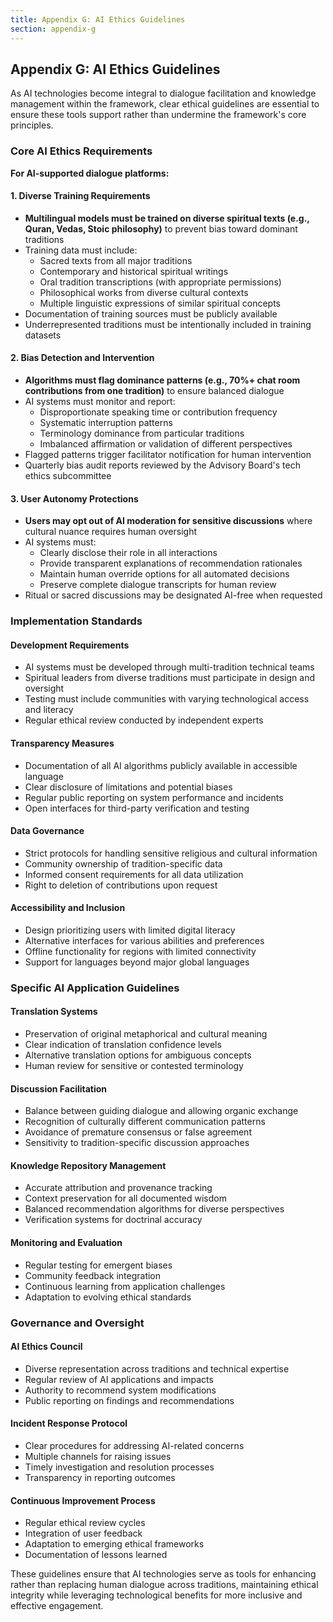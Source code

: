 ```yaml
---
title: Appendix G: AI Ethics Guidelines
section: appendix-g
---
```


## Appendix G: AI Ethics Guidelines

As AI technologies become integral to dialogue facilitation and knowledge management within the framework, clear ethical guidelines are essential to ensure these tools support rather than undermine the framework's core principles.

### Core AI Ethics Requirements

**For AI-supported dialogue platforms:**

#### 1. Diverse Training Requirements
- **Multilingual models must be trained on diverse spiritual texts (e.g., Quran, Vedas, Stoic philosophy)** to prevent bias toward dominant traditions
- Training data must include:
  - Sacred texts from all major traditions
  - Contemporary and historical spiritual writings
  - Oral tradition transcriptions (with appropriate permissions)
  - Philosophical works from diverse cultural contexts
  - Multiple linguistic expressions of similar spiritual concepts
- Documentation of training sources must be publicly available
- Underrepresented traditions must be intentionally included in training datasets

#### 2. Bias Detection and Intervention
- **Algorithms must flag dominance patterns (e.g., 70%+ chat room contributions from one tradition)** to ensure balanced dialogue
- AI systems must monitor and report:
  - Disproportionate speaking time or contribution frequency
  - Systematic interruption patterns
  - Terminology dominance from particular traditions
  - Imbalanced affirmation or validation of different perspectives
- Flagged patterns trigger facilitator notification for human intervention
- Quarterly bias audit reports reviewed by the Advisory Board's tech ethics subcommittee

#### 3. User Autonomy Protections
- **Users may opt out of AI moderation for sensitive discussions** where cultural nuance requires human oversight
- AI systems must:
  - Clearly disclose their role in all interactions
  - Provide transparent explanations of recommendation rationales
  - Maintain human override options for all automated decisions
  - Preserve complete dialogue transcripts for human review
- Ritual or sacred discussions may be designated AI-free when requested

### Implementation Standards

#### Development Requirements
- AI systems must be developed through multi-tradition technical teams
- Spiritual leaders from diverse traditions must participate in design and oversight
- Testing must include communities with varying technological access and literacy
- Regular ethical review conducted by independent experts

#### Transparency Measures
- Documentation of all AI algorithms publicly available in accessible language
- Clear disclosure of limitations and potential biases
- Regular public reporting on system performance and incidents
- Open interfaces for third-party verification and testing

#### Data Governance
- Strict protocols for handling sensitive religious and cultural information
- Community ownership of tradition-specific data
- Informed consent requirements for all data utilization
- Right to deletion of contributions upon request

#### Accessibility and Inclusion
- Design prioritizing users with limited digital literacy
- Alternative interfaces for various abilities and preferences
- Offline functionality for regions with limited connectivity
- Support for languages beyond major global languages

### Specific AI Application Guidelines

#### Translation Systems
- Preservation of original metaphorical and cultural meaning
- Clear indication of translation confidence levels
- Alternative translation options for ambiguous concepts
- Human review for sensitive or contested terminology

#### Discussion Facilitation
- Balance between guiding dialogue and allowing organic exchange
- Recognition of culturally different communication patterns
- Avoidance of premature consensus or false agreement
- Sensitivity to tradition-specific discussion approaches

#### Knowledge Repository Management
- Accurate attribution and provenance tracking
- Context preservation for all documented wisdom
- Balanced recommendation algorithms for diverse perspectives
- Verification systems for doctrinal accuracy

#### Monitoring and Evaluation
- Regular testing for emergent biases
- Community feedback integration
- Continuous learning from application challenges
- Adaptation to evolving ethical standards

### Governance and Oversight

#### AI Ethics Council
- Diverse representation across traditions and technical expertise
- Regular review of AI applications and impacts
- Authority to recommend system modifications
- Public reporting on findings and recommendations

#### Incident Response Protocol
- Clear procedures for addressing AI-related concerns
- Multiple channels for raising issues
- Timely investigation and resolution processes
- Transparency in reporting outcomes

#### Continuous Improvement Process
- Regular ethical review cycles
- Integration of user feedback
- Adaptation to emerging ethical frameworks
- Documentation of lessons learned

These guidelines ensure that AI technologies serve as tools for enhancing rather than replacing human dialogue across traditions, maintaining ethical integrity while leveraging technological benefits for more inclusive and effective engagement.

